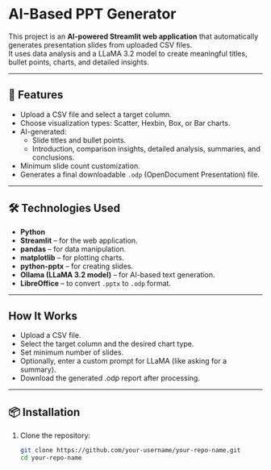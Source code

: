 
# AI-Based PPT Generator

This project is an **AI-powered Streamlit web application** that automatically generates presentation slides from uploaded CSV files.  
It uses data analysis and a LLaMA 3.2 model to create meaningful titles, bullet points, charts, and detailed insights.

---

## 🚀 Features
- Upload a CSV file and select a target column.
- Choose visualization types: Scatter, Hexbin, Box, or Bar charts.
- AI-generated:
  - Slide titles and bullet points.
  - Introduction, comparison insights, detailed analysis, summaries, and conclusions.
- Minimum slide count customization.
- Generates a final downloadable `.odp` (OpenDocument Presentation) file.

---

## 🛠 Technologies Used
- **Python**
- **Streamlit** – for the web application.
- **pandas** – for data manipulation.
- **matplotlib** – for plotting charts.
- **python-pptx** – for creating slides.
- **Ollama (LLaMA 3.2 model)** – for AI-based text generation.
- **LibreOffice** – to convert `.pptx` to `.odp` format.

---

## How It Works
- Upload a CSV file.
- Select the target column and the desired chart type.
- Set minimum number of slides.
- Optionally, enter a custom prompt for LLaMA (like asking for a summary).
- Download the generated .odp report after processing.

---

## 📦 Installation

1. Clone the repository:
   ```bash
   git clone https://github.com/your-username/your-repo-name.git
   cd your-repo-name
